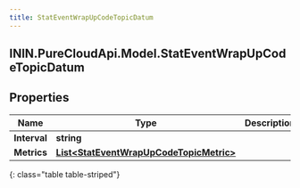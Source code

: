 ```yaml
---
title: StatEventWrapUpCodeTopicDatum
---
```

## ININ.PureCloudApi.Model.StatEventWrapUpCodeTopicDatum

## Properties

|Name | Type | Description | Notes|
|------------ | ------------- | ------------- | -------------|
| **Interval** | **string** |  | [optional] |
| **Metrics** | [**List&lt;StatEventWrapUpCodeTopicMetric&gt;**](StatEventWrapUpCodeTopicMetric.html) |  | [optional] |
{: class="table table-striped"}


